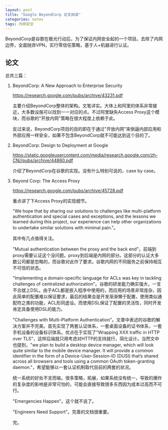 ```yaml
---
layout: post
title: "Google BeyondCorp 论文阅读"
categories: notes
tags: 内网安全
---
```


BeyondCorp是谷歌在极光行动后，为了保证内网安全起的一个项目。去除了内网边界，全面抛弃VPN，实行零信任策略，基于人+机器进行认证。



## 论文

总共三篇：

1. BeyondCorp: A New Approach to Enterprise Security

    https://research.google.com/pubs/archive/43231.pdf
    
    主要介绍BeyondCorp整体的架构。文笔详实。大体上和阿里的体系非常接近，大多数设施可以找到一一对应的点。不过阿里缺失Access Proxy这个模块，而谷歌的"开放内网"策略在很大程度上依赖于此。
    
    反过来说，BeyondCorp项目的目的即在于通过"开放内网"来倒逼内部应用和外部应用一样安全，如果不包含BeyondCorp就不可能达到这个目的了。

2. BeyondCorp: Design to Deployment at Google

    https://static.googleusercontent.com/media/research.google.com/zh-CN//pubs/archive/44860.pdf

    介绍了BeyondCorp在谷歌的实现。没有什么特别可说的，case by case。

3. Beyond Corp: The Access Proxy

    https://research.google.com/pubs/archive/45728.pdf

    重点讲了下Access Proxy的实现细节。
    
    "We hope that by sharing
our solutions to challenges like multi-platform authentication
and special cases and exceptions, and the lessons we learned
during this project, our experience can help other organizations
to undertake similar solutions with minimal pain."。

    其中有几点值得关注。
    
    "Mutual authentication between the proxy and the back end"。前端到proxy需要认证这个没问题。proxy到后端是内网的部分。这部分的认证大多数公司都是忽略的，而谷歌对此作了要求。谷歌内网的不同服务之前保持相互不可信的状态。
    
    "Implementing a domain-specific language for ACLs was key in
tackling challenges of centralized authorization"。谷歌的研发能力确实强大，一言不合就上DSL。由于ACL都是嵌入程序中使用的，而应用的场景非常庞杂，因此简单的配置难以保证要求，最后的结果会是开发渐渐懒于配置，使用类似通配符之类的功能，ACL形同虚设。而使用DSL保证了配置的灵活性，同时开发肯定具备使用DSL的能力。

    "Challenges with Multi-Platform Authentication"。文章中表述的谷歌的解决方案并不完美。首先实现了两套认证体系，一套桌面设备的证书体系，一套手机设备的设备标识体系。优点在于实现了"Wrapping XXX traffic in HTTP over TLS"，这样后端就只用考虑对HTTP的支持就行，简化设计。当然文中也提到，"we plan to build
a desktop device manager, which will look quite similar to the
mobile device manager. It will provide a common identifier in the
form of a Device-User-Session-ID (DUSI) that’s shared across
all browsers and tools using a common OAuth token-granting
daemon."，希望能够以一套认证机制取代目前的两套的状况。

    统一系统的好处不言而喻。很多策略，拓展，如果系统没有统一，导致的爆炸的复杂度的影响是非常可怕的，可能会直接导致很多东西因为成本过高而不可行。
    
    "Emergencies Happen"。这个就不说了。
    
    "Engineers Need Support"。完善的文档很重要。    
    
    
    完。














    


    

